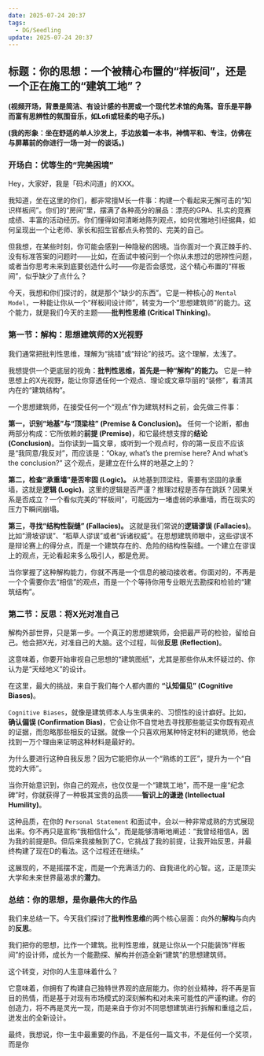 ```yaml
---
date: 2025-07-24 20:37
tags:
  - DG/Seedling
update: 2025-07-24 20:37
---
```

## 标题：你的思想：一个被精心布置的“样板间”，还是一个正在施工的“建筑工地”？

**(视频开场，背景是简洁、有设计感的书房或一个现代艺术馆的角落。音乐是平静而富有思辨性的氛围音乐，如Lofi或轻柔的电子乐。)**

**(我的形象：坐在舒适的单人沙发上，手边放着一本书，神情平和、专注，仿佛在与屏幕前的你进行一场一对一的谈话。)**

### **开场白：优等生的“完美困境”**

Hey，大家好，我是「码术问道」的XXX。

我知道，坐在这里的你们，都非常擅M长一件事：构建一个看起来无懈可击的“知识样板间”。你们的“房间”里，摆满了各种高分的展品：漂亮的GPA、扎实的竞赛成绩、丰富的活动经历。你们懂得如何清晰地陈列观点，如何优雅地引经据典，如何呈现出一个让老师、家长和招生官都点头称赞的、完美的自己。

但我想，在某些时刻，你可能会感到一种隐秘的困境。当你面对一个真正棘手的、没有标准答案的问题时——比如，在面试中被问到一个你从未想过的思辨性问题，或者当你思考未来到底要创造什么时——你是否会感觉，这个精心布置的“样板间”，似乎缺少了点什么？

今天，我想和你们探讨的，就是那个“缺少的东西”。它是一种核心的 `Mental Model`，一种能让你从一个“样板间设计师”，转变为一个“思想建筑师”的能力。这个能力，就是我们今天的主题——**批判性思维 (Critical Thinking)**。

### **第一节：解构：思想建筑师的X光视野**

我们通常把批判性思维，理解为“挑错”或“辩论”的技巧。这个理解，太浅了。

我想提供一个更底层的视角：**批判性思维，首先是一种“解构”的能力。** 它是一种思想上的X光视野，能让你穿透任何一个观点、理论或文章华丽的“装修”，看清其内在的“建筑结构”。

一个思想建筑师，在接受任何一个“观点”作为建筑材料之前，会先做三件事：

**第一，识别“地基”与“顶梁柱” (Premise & Conclusion)。**
任何一个论断，都由两部分构成：它所依赖的**前提 (Premise)**，和它最终想支撑的**结论 (Conclusion)**。当你读到一篇文章，或听到一个观点时，你的第一反应不应该是“我同意/我反对”，而应该是：“Okay, what’s the premise here? And what’s the conclusion?” 这个观点，是建立在什么样的地基之上的？

**第二，检查“承重墙”是否牢固 (Logic)。**
从地基到顶梁柱，需要有坚固的承重墙，这就是**逻辑 (Logic)**。这里的逻辑是否严谨？推理过程是否存在跳跃？因果关系是否成立？一个看似完美的“样板间”，可能因为一堵虚弱的承重墙，而在现实的压力下瞬间崩塌。

**第三，寻找“结构性裂缝” (Fallacies)。**
这就是我们常说的**逻辑谬误 (Fallacies)**。比如“滑坡谬误”、“稻草人谬误”或者“诉诸权威”。在思想建筑师眼中，这些谬误不是辩论赛上的得分点，而是一个建筑存在的、危险的结构性裂缝。一个建立在谬误上的观点，无论看起来多么吸引人，都是危房。

当你掌握了这种解构能力，你就不再是一个信息的被动接收者。你面对的，不再是一个个需要你去“相信”的观点，而是一个个等待你用专业眼光去勘探和检验的“建筑结构”。

### **第二节：反思：将X光对准自己**

解构外部世界，只是第一步。一个真正的思想建筑师，会把最严苛的检验，留给自己。他会把X光，对准自己的大脑。这个过程，叫做**反思 (Reflection)**。

这意味着，你要开始审视自己思想的“建筑图纸”，尤其是那些你从未怀疑过的、你认为是“天经地义”的设计。

在这里，最大的挑战，来自于我们每个人都内置的 **“认知偏见” (Cognitive Biases)**。

`Cognitive Biases`，就像是建筑师本人与生俱来的、习惯性的设计癖好。比如，**确认偏误 (Confirmation Bias)**，它会让你不自觉地去寻找那些能证实你既有观点的证据，而忽略那些相反的证据。就像一个只喜欢用某种特定材料的建筑师，他会找到一万个理由来证明这种材料是最好的。

为什么要进行这种自我反思？因为它能把你从一个“熟练的工匠”，提升为一个“自觉的大师”。

当你开始意识到，你自己的观点，也仅仅是一个“建筑工地”，而不是一座“纪念碑”时，你就获得了一种极其宝贵的品质——**智识上的谦逊 (Intellectual Humility)**。

这种品质，在你的 `Personal Statement` 和面试中，会以一种非常成熟的方式展现出来。你不再只是宣称“我相信什么”，而是能够清晰地阐述：“我曾经相信A，因为我的前提是B。但后来我接触到了C，它挑战了我的前提，让我开始反思，并最终构建了现在D的看法。这个过程还在继续。”

这展现的，不是摇摆不定，而是一个充满活力的、自我进化的心智。这，正是顶尖大学和未来世界最渴求的**潜力**。

### **总结：你的思想，是你最伟大的作品**

我们来总结一下。今天我们探讨了**批判性思维**的两个核心层面：向外的**解构**与向内的**反思**。

我们把你的思想，比作一个建筑。批判性思维，就是让你从一个只能装饰“样板间”的设计师，成长为一个能勘探、解构并创造全新“建筑”的思想建筑师。

这个转变，对你的人生意味着什么？

它意味着，你拥有了构建自己独特世界观的底层能力。你的创业精神，将不再是盲目的热情，而是基于对现有市场模式的深刻解构和对未来可能性的严谨构建。你的创造力，将不再是灵光一现，而是来自于你对不同思想建筑进行拆解和重组之后，迸发出的全新设计。

最终，我想说，你一生中最重要的作品，不是任何一篇文书，不是任何一个奖项，而是你